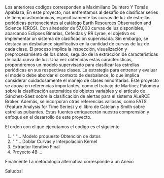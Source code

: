 Los anteriores codigos corresponden a Maximiliano Quintero Y Tomás Apablaza, En este proyecto, nos enfrentamos al desafío de clasificar series de tiempo astronómicas,
específicamente las curvas de luz de estrellas periódicas pertenecientes al catálogo Earth Resources Observation and Science (EROS). Con alrededor de 57,000 curvas de luz disponibles,
abarcando Eclipses Binarias, Cefeidas y RR Lyrae, el objetivo es implementar un sistema de
clasificación supervisada. Sin embargo, se destaca un desbalance significativo en la cantidad
de curvas de luz de cada clase.
El proceso implica la inspección, visualización y preprocesamiento de los datos, seguido
de la extracción de características de cada curva de luz. Una vez obtenidas estas características, propondremos un modelo supervisado para clasificar las estrellas periódicas en sus
respectivas clases. La estrategia para entrenar y evaluar el modelo debe abordar el contexto
de desbalance, lo que implica considerar cuidadosamente el manejo de clases minoritarias.
Este proyecto se apoya en referencias importantes, como el trabajo de Martínez Palomera
sobre la clasificación automática de objetos variables y el artículo de Sánchez-Sáez sobre
la clasificación de alertas para el sistema ALeRCE Broker. Además, se incorporan otras
referencias valiosas, como FATS (Feature Analysis for Time Series) y el libro de Catelan y
Smith sobre estrellas pulsantes. Estas fuentes enriquecerán nuestra comprensión y enfoque
en el desarrollo de este proyecto.

El orden con el que ejecutamos el codigo es el siguiente 
1) " "... Modelo propuesto Obtención de datos
2) " "... Doblar Curvas y Interpolación Kernel
3) Extractor Iterativo Final
4) Proyecto 4B ...

Finalmente La metodologia alternativa corresponde a un Anexo

Saludos!
